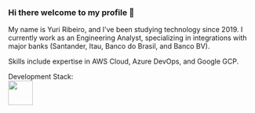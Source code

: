 ### Hi there welcome to my profile 👋


My name is Yuri Ribeiro, and I've been studying technology since 2019. I currently work as an Engineering Analyst, specializing in integrations with major banks (Santander, Itau, Banco do Brasil, and Banco BV).

Skills include expertise in AWS Cloud, Azure DevOps, and Google GCP.

Development Stack:
<br>
<img src="https://camo.githubusercontent.com/cf1a49b0e15f9c42fc747bf4b105afc42bfd53d27b566a6d32dbc177fedb4af8/68747470733a2f2f696d672e736869656c64732e696f2f62616467652f2e4e45542d3543324439313f7374796c653d666f722d7468652d6261646765266c6f676f3d2e6e6574266c6f676f436f6c6f723d7768697465" width="50px">
